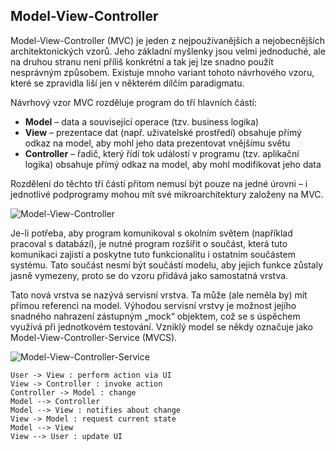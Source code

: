## Model-View-Controller

Model-View-Controller (MVC) je jeden z nejpoužívanějších a nejobecnějších architektonických vzorů. Jeho základní myšlenky jsou velmi jednoduché, ale na druhou stranu není příliš konkrétní a tak jej lze snadno použít nesprávným způsobem. Existuje mnoho variant tohoto návrhového vzoru, které se zpravidla liší jen v některém dílčím paradigmatu.

Návrhový vzor MVC rozděluje program do tří hlavních částí:

- **Model** – data a související operace (tzv. business logika)
- **View** – prezentace dat (např. uživatelské prostředí) obsahuje přímý odkaz na model, aby mohl jeho data prezentovat vnějšímu světu
- **Controller** – řadič, který řídí tok událostí v programu (tzv. aplikační logika) obsahuje přímý odkaz na model, aby mohl modifikovat jeho data

Rozdělení do těchto tří částí přitom nemusí být pouze na jedné úrovni – i jednotlivé podprogramy mohou mít své mikroarchitektury založeny na MVC.

![Model-View-Controller](mvc1.png)

Je-li potřeba, aby program komunikoval s okolním světem (například pracoval s databází), je nutné program rozšířit o součást, která tuto komunikaci zajistí a poskytne tuto funkcionalitu i ostatním součástem systému. Tato součást nesmí být součástí modelu, aby jejich funkce zůstaly jasně vymezeny, proto se do vzoru přidává jako samostatná vrstva.

Tato nová vrstva se nazývá servisní vrstva. Ta může (ale neměla by) mít přímou referenci na model. Výhodou servisní vrstvy je možnost jejího snadného nahrazení zástupným „mock“ objektem, což se s úspěchem využívá při jednotkovém testování. Vzniklý model se někdy označuje jako Model-View-Controller-Service (MVCS).

![Model-View-Controller-Service](mvc2.png)

```uml:seq
User -> View : perform action via UI
View -> Controller : invoke action
Controller -> Model : change
Model --> Controller
Model --> View : notifies about change
View -> Model : request current state
Model --> View 
View --> User : update UI
```